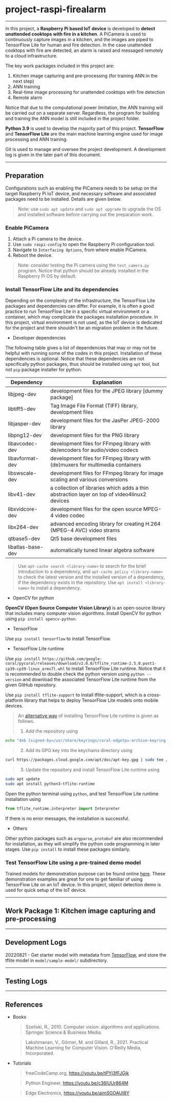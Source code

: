 # project-raspi-firealarm

---

In this project, a __Raspberry Pi based IoT device__ is developed to __detect unattended cooktops with fire in a kitchen__. A PiCamera is used to continuously capture images in a kitchen, and the images are piped to TensorFlow Lite for human and fire detection. In the case unattended cooktops with fire are detected, an alarm is raised and messaged remotely to a cloud infrastructure.

The key work packages included in this project are:

1. Kitchen image capturing and pre-processing (for training ANN in the next step)
1. ANN training
1. Real-time image processing for unattended cooktops with fire detection
1. Remote alarm

Notice that due to the computational power limitation, the ANN training will be carried out on a separate server.  Regardless, the program for building and training the ANN model is still included in the project folder.

__Python 3.9__ is used to develop the majority part of this project. __TensorFlow__ and __TensorFlow Lite__ are the main machine learning engine used for image processing and ANN training.

Git is used to manage and oversee the project development. A development log is given in the later part of this document.

---

## Preparation

Configurations such as enabling the PiCamera needs to be setup on the target Raspberry Pi IoT device, and necessary software and associated packages need to be installed. Details are given below.

> Note: use `sudo apt update` and `sudo apt upgrade` to upgrade the OS and installed software before carrying out the preparation work.

### Enable PiCamera

1. Attach a Pi camera to the device.
1. Use `sudo raspi-config` to open the Raspberry Pi configuration tool.
1. Navigate to `Interfacing Options`, from where enable PiCamera.
1. Reboot the device.

> Note: consider testing the Pi camera using the `test_camera.py` program. Notice that python should be already installed in the Raspberry Pi OS by default.

### Install TensorFlow Lite and its dependencies

Depending on the complexity of the infrastructure, the TensorFlow Lite packages and dependencies can differ. For example, it is often a good practice to run TensorFlow Lite in a specific virtual environment or a container, which may complicate the packages installation procedure. In this project, virtual environment is not used, as the IoT device is dedicated for the project and there shouldn't be an migration problem in the future.

* Developer dependencies

The following table gives a list of dependencies that may or may not be helpful with running some of the codes in this project. Installation of these dependencies is optional. Notice that these dependencies are not specifically python packages, thus should be installed using `apt` tool, but not `pip` package installer for python.

| Dependency | Explanation |
| ---------- | ----------- |
| libjpeg-dev | development files for the JPEG library [dummy package] |
| libtiff5-dev | Tag Image File Format (TIFF) library, development files |
| libjasper-dev | development files for the JasPer JPEG-2000 library |
| libpng12-dev | development files for the PNG library |
| libavcodec-dev | development files for FFmpeg library with de/encoders for audio/video codecs |
| libavformat-dev | development files for FFmpeg library with (de)muxers for multimedia containers |
| libswscale-dev | development files for FFmpeg library for image scaling and various conversions |
| libv41-dev | a collection of libraries which adds a thin abstraction layer on top of video4linux2 devices |
| libxvidcore-dev | development files for the open source MPEG-4 video codec |
| libx264-dev | advanced encoding library for creating H.264 (MPEG-4 AVC) video strams |
| qtbase5-dev | Qt5 base development files |
| libatlas-base-dev | automatically tuned linear algebra software |

> Use `apt-cache search <library-name>` to search for the brief introduction to a dependency, and `apt-cache policy <library-name>` to check the latest version and the installed version of a dependency, if the dependency exists in the repository. Use `apt install <library-name>` to install a dependency.

* OpenCV for python

__OpenCV (Open Source Computer Vision Library)__ is an open-source library that includes many computer vision algorithms. Install OpenCV for python using `pip install opencv-python`.

* TensorFlow

Use `pip install tensorflow` to install TensorFlow.

* TensorFlow Lite runtime

Use `pip install https://github.com/google-coral/pycoral/releases/download/v2.0.0/tflite_runtime-2.5.0.post1-cp39-cp39-linux_armv7l.whl` to install TensorFlow Lite runtime. Notice that it is recommended to double check the python version using `python --version` and download the associated TensorFlow Lite runtime from the given GitHub repository.

Use `pip install tflite-support` to install tflite-support, which is a cross-platform library that helps to deploy TensorFlow Lite models onto mobile devices.

> An [alternative way](https://pimylifeup.com/raspberry-pi-tensorflow-lite/ "Installing TensorFlow Lite on the Raspberry Pi") of installing TensorFlow Lite runtime is given as follows.
> 1. Add the repository using
```bash
echo "deb [signed-by=/usr/share/keyrings/coral-edgetpu-archive-keyring.gpg] https://packages.cloud.google.com/apt coral-edgetpu-stable main" | sudo tee /etc/apt/sources.list.d/coral-edgetpu.list
```
> 2. Add its GPG key into the keychains directory using
```bash
curl https://packages.cloud.google.com/apt/doc/apt-key.gpg | sudo tee /usr/share/keyrings/coral-edgetpu-archive-keyring.gpg >/dev/null
```
> 3. Update the repository and install TensorFlow Lite runtime using
```bash
sudo apt update
sudo apt install python3-tflite-runtime
```

Open the python terminal using `python`, and test TensorFlow Lite runtime installation using
```python
from tflite_runtime.interpreter import Interpreter
```
If there is no error messages, the installation is successful.

* Others

Other python packages such as `argparse`, `protobuf` are also recommended for installation, as they will simplify the python code programming in later stages. Use `pip install` to install these packages similarly.

### Test TensorFlow Lite using a pre-trained demo model

Trained models for demonstration purpose can be found online [here](https://www.tensorflow.org/lite/examples "TensorFlow Lite Examples"). These demonstration examples are great for one to get familiar of using TensorFlow Lite on an IoT device. In this project, object detection demo is used for quick setup of the IoT device.


---

## Work Package 1: Kitchen image capturing and pre-processing

---

## Development Logs

20220821 - Get starter model with metadata from [TensorFlow](https://www.tensorflow.org/lite/examples/object_detection/overview "TensorFlow > Learn > For Mobile & Edge > Examples"), and store the tflite model in `model/sample-model/`  subdirectory.


---

## Testing Logs

---

## References

* Books

  > Szeliski, R., 2010. Computer vision: algorithms and applications. Springer Science & Business Media.

  > Lakshmanan, V., Görner, M. and Gillard, R., 2021. Practical Machine Learning for Computer Vision. O'Reilly Media, Incorporated.

* Tutorials

  > freeCodeCamp.org, https://youtu.be/tPYj3fFJGjk

  > Python Engineer, https://youtu.be/c36lUUr864M

  > Edge Electronics, https://youtu.be/aimSGOAUI8Y

